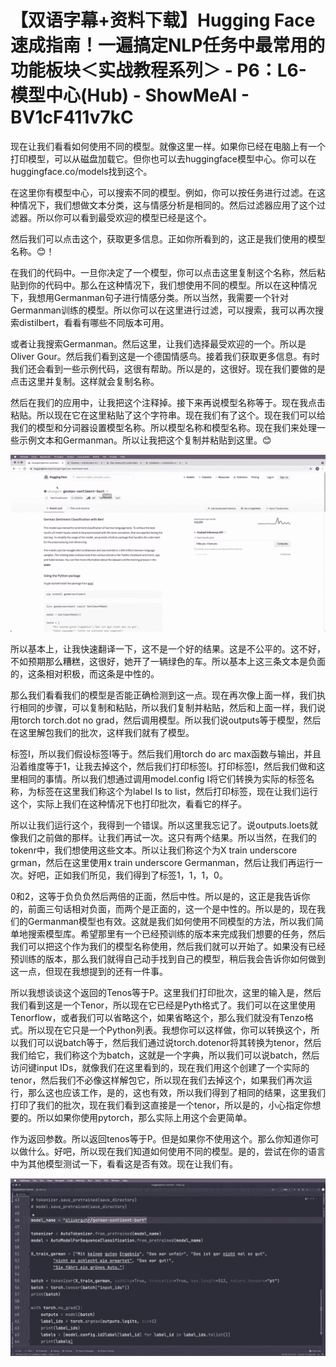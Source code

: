 # 【双语字幕+资料下载】Hugging Face速成指南！一遍搞定NLP任务中最常用的功能板块＜实战教程系列＞ - P6：L6- 模型中心(Hub) - ShowMeAI - BV1cF411v7kC

现在让我们看看如何使用不同的模型。就像这里一样。如果你已经在电脑上有一个打印模型，可以从磁盘加载它。但你也可以去huggingface模型中心。你可以在huggingface.co/models找到这个。

在这里你有模型中心，可以搜索不同的模型。例如，你可以按任务进行过滤。在这种情况下，我们想做文本分类，这与情感分析是相同的。然后过滤器应用了这个过滤器。所以你可以看到最受欢迎的模型已经是这个。

然后我们可以点击这个，获取更多信息。正如你所看到的，这正是我们使用的模型名称。😊！[](img/c49080a006eb77701b68e6f3b6db92e5_1.png)

在我们的代码中。一旦你决定了一个模型，你可以点击这里复制这个名称，然后粘贴到你的代码中。那么在这种情况下，我们想使用不同的模型。所以在这种情况下，我想用Germanman句子进行情感分类。所以当然，我需要一个针对Germanman训练的模型。所以你可以在这里进行过滤，可以搜索，我可以再次搜索distilbert，看看有哪些不同版本可用。

或者让我搜索Germanman。然后这里，让我们选择最受欢迎的一个。所以是Oliver Gour。然后我们看到这是一个德国情感鸟。接着我们获取更多信息。有时我们还会看到一些示例代码，这很有帮助。所以是的，这很好。现在我们要做的是点击这里并复制。这样就会复制名称。

然后在我们的应用中，让我把这个注释掉。接下来再说模型名称等于。现在我点击粘贴。所以现在它在这里粘贴了这个字符串。现在我们有了这个。现在我们可以给我们的模型和分词器设置模型名称。所以模型名称和模型名称。现在我们来处理一些示例文本和Germanman。所以让我把这个复制并粘贴到这里。😊

![](img/c49080a006eb77701b68e6f3b6db92e5_3.png)

所以基本上，让我快速翻译一下，这不是一个好的结果。这是不公平的。这不好，不如预期那么糟糕，这很好，她开了一辆绿色的车。所以基本上这三条文本是负面的，这条相对积极，而这条是中性的。

那么我们看看我们的模型是否能正确检测到这一点。现在再次像上面一样，我们执行相同的步骤，可以复制和粘贴，所以我们复制并粘贴，然后和上面一样，我们说用torch torch.dot no grad，然后调用模型。所以我们说outputs等于模型，然后在这里解包我们的批次，这样我们就有了模型。

标签I，所以我们假设标签I等于。然后我们用torch do arc max函数与输出，并且沿着维度等于1，让我去掉这个，然后我们打印标签I。打印标签I，然后我们做和这里相同的事情。所以我们想通过调用model.config I将它们转换为实际的标签名称，为标签在这里我们称这个为label Is to list，然后打印标签，现在让我们运行这个，实际上我们在这种情况下也打印批次，看看它的样子。

所以让我们运行这个，我得到一个错误。所以这里我忘记了。说outputs.loets就像我们之前做的那样。让我们再试一次。这只有两个结果。所以当然，在我们的tokenr中，我们想使用这些文本。所以让我们称这个为X train underscore grman，然后在这里使用x train underscore Germanman，然后让我们再运行一次。好吧，正如我们所见，我们得到了标签1，1，1，0。

0和2，这等于负负负然后两倍的正面，然后中性。所以是的，这正是我告诉你的，前面三句话相对负面，而两个是正面的，这一个是中性的。所以是的，现在我们的Germanman模型也有效。这就是我们如何使用不同模型的方法，所以我们简单地搜索模型库。希望那里有一个已经预训练的版本来完成我们想要的任务，然后我们可以把这个作为我们的模型名称使用，然后我们就可以开始了。如果没有已经预训练的版本，那么我们就得自己动手找到自己的模型，稍后我会告诉你如何做到这一点，但现在我想提到的还有一件事。

所以我想谈谈这个返回的Tenos等于P。这里我们打印批次，这里的输入是，然后我们看到这是一个Tenor，所以现在它已经是Pyth格式了。我们可以在这里使用Tenorflow，或者我们可以省略这个，如果省略这个，那么我们就没有Tenzo格式。所以现在它只是一个Python列表。我想你可以这样做，你可以转换这个，所以我们可以说batch等于，然后我们通过说torch.dotenor将其转换为tenor，然后我们给它，我们称这个为batch，这就是一个字典，所以我们可以说batch，然后访问键input IDs，就像我们在这里看到的，现在我们用这个创建了一个实际的tenor，然后我们不必像这样解包它，所以现在我们去掉这个，如果我们再次运行，那么这也应该工作，是的，这也有效，所以我们得到了相同的结果，这里我们打印了我们的批次，现在我们看到这直接是一个tenor，所以是的，小心指定你想要的。所以如果你使用pytorch，那么实际上用这个会更简单。

作为返回参数。所以返回tenos等于P。但是如果你不使用这个。那么你知道你可以做什么。好吧，所以现在我们知道如何使用不同的模型。是的，尝试在你的语言中为其他模型测试一下，看看这是否有效。现在让我们有。

![](img/c49080a006eb77701b68e6f3b6db92e5_5.png)
